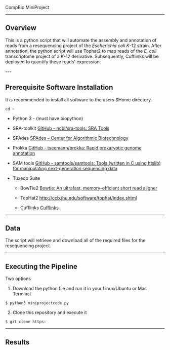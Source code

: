 CompBio MiniProject

---

## Overview

This is a python script that will automate the assembly and annotation of reads from a resequencing project of the *Escherichia coli K*-12 strain. After annotation, the python script will use Tophat2 to map reads of the *E. coli* transcriptome project of a *K*-12 derivative. Subsequently, Cufflinks will be deployed to quantify these reads' expression.

---  

## Prerequisite Software Installation

It is recommended to install all software to the users $Home directory.

```
cd ~
```

- Python 3 - (must have biopython)
  
- SRA-toolkit [GitHub - ncbi/sra-tools: SRA Tools](https://github.com/ncbi/sra-tools)
  
- SPAdes [SPAdes &#8211; Center for Algorithmic Biotechnology](http://cab.spbu.ru/software/spades/)
  
- Prokka [GitHub - tseemann/prokka: Rapid prokaryotic genome annotation](https://github.com/tseemann/prokka)
  
- SAM tools [GitHub - samtools/samtools: Tools (written in C using htslib) for manipulating next-generation sequencing data](https://github.com/samtools/samtools)
  
- Tuxedo Suite
  
  - BowTie2 [Bowtie: An ultrafast, memory-efficient short read aligner](http://bowtie-bio.sourceforge.net/index.shtml)
    
  - TopHat2 http://ccb.jhu.edu/software/tophat/index.shtml
    
  - Cufflinks [Cufflinks](http://cole-trapnell-lab.github.io/cufflinks/)
    

---

## Data

The script will retrieve and download all of the required files for the resequencing project.

---

## Executing the Pipeline

Two options

1. Download the python file and run it in your Linux/Ubuntu or Mac Terminal
  
  ```
  $ python3 miniprojectcode.py
  ```
  
2. Clone this repository and execute it
  
  ```
  $ git clone https:
  ```
  

---

## Results

